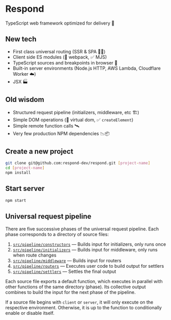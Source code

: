 # Respond

TypeScript web framework optimized for delivery 🚚

## New tech

- First class universal routing (SSR & SPA 🧖‍♀️)
- Client side ES modules (🚫 webpack, ✅ MJS)
- TypeScript sources and breakpoints in browser 🧘
- Built-in server environments (Node.js HTTP, AWS Lambda, Cloudflare Worker ☁️)
- JSX 🏭

## Old wisdom

- Structured request pipeline (initializers, middleware, etc 🏗️)
- Simple DOM operations (🚫 virtual dom, ✅ `createElement`)
- Simple remote function calls 🛰️
- Very few production NPM dependencies 📉📦

## Create a new project

```bash
git clone git@github.com:respond-dev/respond.git [project-name]
cd [project-name]
npm install
```

## Start server

```bash
npm start
```

## Universal request pipeline

There are five successive phases of the universal request pipeline. Each phase corresponds to a directory of source files:

1. [`src/pipeline/constructors`](src/pipeline/constructors) — Builds input for initializers, only runs once
2. [`src/pipeline/initializers`](src/pipeline/initializers) — Builds input for middleware, only runs when route changes
3. [`src/pipeline/middleware`](src/pipeline/middleware) — Builds input for routers
4. [`src/pipeline/routers`](src/pipeline/routers) — Executes user code to build output for settlers
5. [`src/pipeline/settlers`](src/pipeline/settlers) — Settles the final output

Each source file exports a default function, which executes in parallel with other functions of the same directory (phase). Its collective output combines to build the input for the next phase of the pipeline.

If a source file begins with `client` or `server`, it will only execute on the respective environment. Otherwise, it is up to the function to conditionally enable or disable itself.

